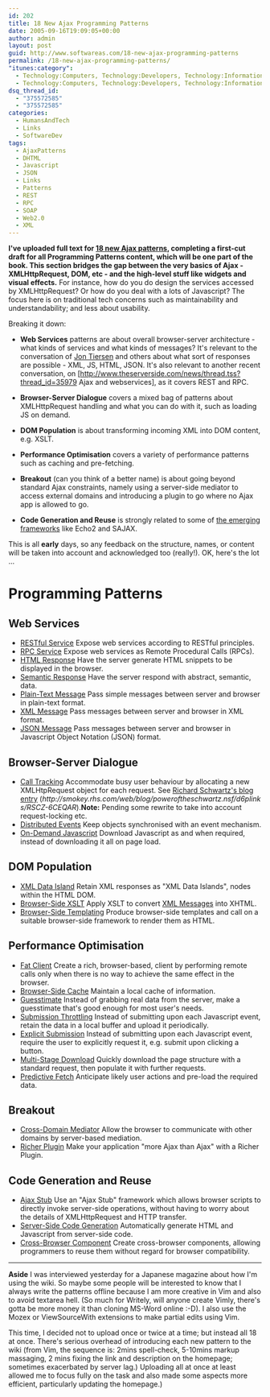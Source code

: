 ```yaml
---
id: 202
title: 18 New Ajax Programming Patterns
date: 2005-09-16T19:09:05+00:00
author: admin
layout: post
guid: http://www.softwareas.com/18-new-ajax-programming-patterns
permalink: /18-new-ajax-programming-patterns/
"itunes:category":
  - Technology:Computers, Technology:Developers, Technology:Information
  - Technology:Computers, Technology:Developers, Technology:Information
dsq_thread_id:
  - "375572585"
  - "375572585"
categories:
  - HumansAndTech
  - Links
  - SoftwareDev
tags:
  - AjaxPatterns
  - DHTML
  - Javascript
  - JSON
  - Links
  - Patterns
  - REST
  - RPC
  - SOAP
  - Web2.0
  - XML
---
```

**I've uploaded full text for [18 new Ajax patterns](http://ajaxpatterns.org), completing a first-cut draft for all Programming Patterns content, which will be one part of the book. This section bridges the gap between the very basics of Ajax - XMLHttpRequest, DOM, etc - and the high-level stuff like widgets and visual effects.** For instance, how do you do design the services accessed by XMLHttpRequest? Or how do you deal with a lots of Javascript? The focus here is on traditional tech concerns such as maintainability and understandability; and less about usability.

Breaking it down:

* **Web Services** patterns are about overall browser-server architecture - what kinds of services and what kinds of messages? It's relevant to the conversation of [Jon Tiersen](http://blogs.codehaus.org/people/tirsen/archives/001154_designs_for_remote_calls_in_ajax.html) and others about what sort of responses are possible - XML, JS, HTML, JSON. It's also relevant to another recent conversation, on [http://www.theserverside.com/news/thread.tss?thread_id=35979 Ajax and webservices], as it covers REST and RPC.

* **Browser-Server Dialogue** covers a mixed bag of patterns about XMLHttpRequest handling and what you can do with it, such as loading JS on demand.

* **DOM Population** is about transforming incoming XML into DOM content, e.g. XSLT.

* **Performance Optimisation** covers a variety of performance patterns such as caching and pre-fetching.

* **Breakout** (can you think of a better name) is about going beyond standard Ajax constraints, namely using a server-side mediator to access external domains and introducing a plugin to go where no Ajax app is allowed to go.

* **Code Generation and Reuse** is strongly  related to some of <a href="http://ajaxpatterns.org/Ajax_Frameworks">the emerging frameworks</a> like Echo2 and SAJAX.

This is all **early** days, so any feedback on the structure, names, or content will be taken into account and acknowledged too (really!). OK, here's the lot ...

<div class="editsection" style="float:right;margin-left:5px;"></div><a name="Programming_Patterns_.2840.29"></a><h1> Programming Patterns</h1>
<div class="editsection" style="float:right;margin-left:5px;"></div><a name="Web_Services"></a><h2> Web Services </h2>

<ul><li> <span class="full"><a href="http://ajaxpatterns.org/RESTful_Service" title="RESTful Service">RESTful Service</a> Expose web services according to RESTful principles.</span>
</li><li> <span class="full"><a href="http://ajaxpatterns.org/RPC_Service" title="RPC Service">RPC Service</a> Expose web services as Remote Procedural Calls (RPCs).</span>
</li><li> <span class="full"><a href="http://ajaxpatterns.org/HTML_Response" title="HTML Response">HTML Response</a> Have the server generate HTML snippets to be displayed in the browser.</span>
</li><li> <span class="full"><a href="http://ajaxpatterns.org/Semantic_Response" title="Semantic Response">Semantic Response</a> Have the server respond with abstract, semantic, data.</span>

</li><li> <span class="full"><a href="http://ajaxpatterns.org/Plain-Text_Message" title="Plain-Text Message">Plain-Text Message</a> Pass simple messages between server and browser in plain-text format.</span>
</li><li> <span class="full"><a href="http://ajaxpatterns.org/XML_Message" title="XML Message">XML Message</a> Pass messages between server and browser in XML format.</span>
</li><li> <span class="full"><a href="http://ajaxpatterns.org/JSON_Message" title="JSON Message">JSON Message</a>  Pass messages between server and browser in Javascript Object Notation (JSON) format.</span>
</li></ul>
<div class="editsection" style="float:right;margin-left:5px;"></div><a name="Browser-Server_Dialogue"></a><h2> Browser-Server Dialogue  </h2>

<ul><li> <span class="full"><a href="http://ajaxpatterns.org/Call_Tracking" title="Call Tracking">Call Tracking</a> Accommodate busy user behaviour by allocating a new XMLHtpRequest object for each request. See <a href="http://smokey.rhs.com/web/blog/poweroftheschwartz.nsf/d6plinks/RSCZ-6CEQAR" class='external' title="http://smokey.rhs.com/web/blog/poweroftheschwartz.nsf/d6plinks/RSCZ-6CEQAR" rel="nofollow">Richard Schwartz's blog entry</a></span><span class='urlexpansion'>&nbsp;(<i>http://smokey.rhs.com/web/blog/poweroftheschwartz.nsf/d6plinks/RSCZ-6CEQAR</i>)</span>.<b>Note:</b> Pending some rewrite to take into account request-locking etc.
</li><li> <span class="full"><a href="http://ajaxpatterns.org/Distributed_Events" title="Distributed Events">Distributed Events</a> Keep objects synchronised with an event mechanism.</span>

</li><li> <span class="full"><a href="http://ajaxpatterns.org/On-Demand_Javascript" title="On-Demand Javascript">On-Demand Javascript</a> Download Javascript as and when required, instead of downloading it all on page load.</span>
</li></ul>
<div class="editsection" style="float:right;margin-left:5px;"></div><a name="DOM_Population"></a><h2> DOM Population </h2>
<ul><li> <span class="full"><a href="http://ajaxpatterns.org/XML_Data_Island" title="XML Data Island">XML Data Island</a> Retain XML responses as "XML Data Islands", nodes within the HTML DOM.</span>

</li><li> <span class="full"><a href="http://ajaxpatterns.org/Browser-Side_XSLT" title="Browser-Side XSLT">Browser-Side XSLT</a> Apply XSLT to convert </span><span class="full"><a href="http://ajaxpatterns.org/XML_Message" title="XML Message">XML Messages</a> into XHTML.</span>
</li><li> <span class="full"><a href="http://ajaxpatterns.org/Browser-Side_Templating" title="Browser-Side Templating">Browser-Side Templating</a> Produce browser-side templates and call on a suitable browser-side framework to render them as HTML.</span>
</li></ul>
<div class="editsection" style="float:right;margin-left:5px;"></div><a name="Performance_Optimisation"></a><h2> Performance Optimisation </h2>

<ul><li> <span class="full"><a href="http://ajaxpatterns.org/Fat_Client" title="Fat Client">Fat Client</a> Create a rich, browser-based, client by performing remote calls only when there is no way to achieve the same effect in the browser.</span>
</li><li> <span class="full"><a href="http://ajaxpatterns.org/Browser-Side_Cache" title="Browser-Side Cache">Browser-Side Cache</a> Maintain a local cache of information.</span>
</li><li> <span class="full"><a href="http://ajaxpatterns.org/Guesstimate" title="Guesstimate">Guesstimate</a> Instead of grabbing real data from the server, make a guesstimate that's good enough for most user's needs.
</span></li><li> <span class="full"><a href="http://ajaxpatterns.org/Submission_Throttling" title="Submission Throttling">Submission Throttling</a> Instead of submitting upon each Javascript event, retain the data in a local buffer and upload it periodically.</span>
</li><li> <span class="full"><a href="http://ajaxpatterns.org/Explicit_Submission" title="Explicit Submission">Explicit Submission</a> Instead of submitting upon each Javascript event, require the user to explicitly request it, e.g. submit upon clicking a button.</span>
</li><li> <span class="full"><a href="http://ajaxpatterns.org/Multi-Stage_Download" title="Multi-Stage Download">Multi-Stage Download</a> Quickly download the page structure with a standard request, then populate it with further requests.</span>
</li><li> <span class="full"><a href="http://ajaxpatterns.org/Predictive_Fetch" title="Predictive Fetch">Predictive Fetch</a> Anticipate likely user actions and pre-load the required data.</span>

</li></ul>
<div class="editsection" style="float:right;margin-left:5px;"></div><a name="Breakout"></a><h2> Breakout </h2>
<ul><li> <span class="full"><a href="http://ajaxpatterns.org/Cross-Domain_Mediator" title="Cross-Domain Mediator">Cross-Domain Mediator</a> Allow the browser to communicate with other domains by server-based mediation.</span>
</li><li> <span class="full"><a href="http://ajaxpatterns.org/Richer_Plugin" title="Richer Plugin">Richer Plugin</a> Make your application "more Ajax than Ajax" with a Richer Plugin.</span>

</li></ul>
<div class="editsection" style="float:right;margin-left:5px;"></div><a name="Code_Generation_and_Reuse"></a><h2> Code Generation and Reuse </h2>
<ul><li> <span class="full"><a href="http://ajaxpatterns.org/Ajax_Stub" title="Ajax Stub">Ajax Stub</a> Use an "Ajax Stub" framework which allows browser scripts to directly invoke server-side operations, without having to worry about the details of XMLHttpRequest and HTTP transfer.</span>
</li><li> <span class="full"><a href="http://ajaxpatterns.org/Server-Side_Code_Generation" title="Server-Side Code Generation">Server-Side Code Generation</a> Automatically generate HTML and Javascript from server-side code.</span>

</li><li> <span class="full"><a href="http://ajaxpatterns.org/Cross-Browser_Component" title="Cross-Browser Component">Cross-Browser Component</a> Create cross-browser components, allowing programmers to reuse them without regard for browser compatibility.</span>
</li></ul>

<hr />

**Aside** I was interviewed yesterday for a Japanese magazine about how I'm using the wiki. So maybe some people will be interested to know that I always write the patterns offline because I am more creative in Vim and also to avoid textarea hell. (So much for Writely, will anyone create Vimly, there's gotta be more money it than cloning MS-Word online :-D). I also use the Mozex or ViewSourceWith extensions to make partial edits using Vim.

This time, I decided not to upload once or twice at a time; but instead all 18 at once.
There's serious overhead of introducing each new pattern to the wiki (from Vim, the sequence is: 2mins spell-check, 5-10mins markup massaging, 2 mins fixing the link and description on the homepage; sometimes exacerbated by server lag.) Uploading all at once at least allowed me to focus fully on the task and also made some aspects more efficient, particularly updating the homepage.)